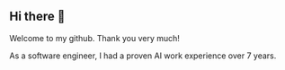## Hi there 👋

Welcome to my github. 
Thank you very much!

As a software engineer, I had a proven AI work experience over 7 years.
